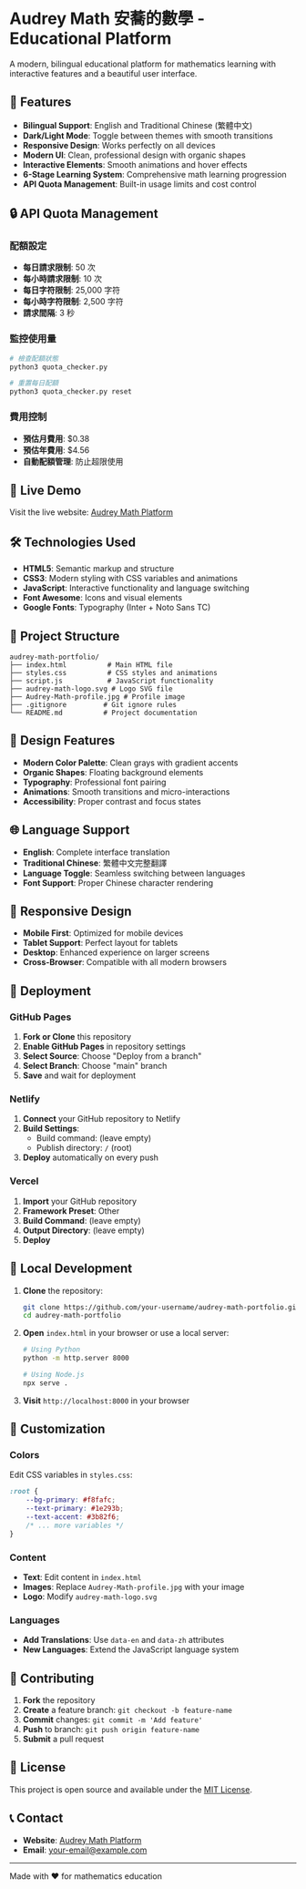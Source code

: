# Audrey Math 安蕎的數學 - Educational Platform

A modern, bilingual educational platform for mathematics learning with interactive features and a beautiful user interface.

## 🌟 Features

- **Bilingual Support**: English and Traditional Chinese (繁體中文)
- **Dark/Light Mode**: Toggle between themes with smooth transitions
- **Responsive Design**: Works perfectly on all devices
- **Modern UI**: Clean, professional design with organic shapes
- **Interactive Elements**: Smooth animations and hover effects
- **6-Stage Learning System**: Comprehensive math learning progression
- **API Quota Management**: Built-in usage limits and cost control

## 🔒 API Quota Management

### **配額設定**
- **每日請求限制**: 50 次
- **每小時請求限制**: 10 次  
- **每日字符限制**: 25,000 字符
- **每小時字符限制**: 2,500 字符
- **請求間隔**: 3 秒

### **監控使用量**
```bash
# 檢查配額狀態
python3 quota_checker.py

# 重置每日配額
python3 quota_checker.py reset
```

### **費用控制**
- **預估月費用**: $0.38
- **預估年費用**: $4.56
- **自動配額管理**: 防止超限使用

## 🚀 Live Demo

Visit the live website: [Audrey Math Platform](https://your-username.github.io/audrey-math-portfolio)

## 🛠️ Technologies Used

- **HTML5**: Semantic markup and structure
- **CSS3**: Modern styling with CSS variables and animations
- **JavaScript**: Interactive functionality and language switching
- **Font Awesome**: Icons and visual elements
- **Google Fonts**: Typography (Inter + Noto Sans TC)

## 📁 Project Structure

```
audrey-math-portfolio/
├── index.html          # Main HTML file
├── styles.css          # CSS styles and animations
├── script.js           # JavaScript functionality
├── audrey-math-logo.svg # Logo SVG file
├── Audrey-Math-profile.jpg # Profile image
├── .gitignore         # Git ignore rules
└── README.md          # Project documentation
```

## 🎨 Design Features

- **Modern Color Palette**: Clean grays with gradient accents
- **Organic Shapes**: Floating background elements
- **Typography**: Professional font pairing
- **Animations**: Smooth transitions and micro-interactions
- **Accessibility**: Proper contrast and focus states

## 🌐 Language Support

- **English**: Complete interface translation
- **Traditional Chinese**: 繁體中文完整翻譯
- **Language Toggle**: Seamless switching between languages
- **Font Support**: Proper Chinese character rendering

## 📱 Responsive Design

- **Mobile First**: Optimized for mobile devices
- **Tablet Support**: Perfect layout for tablets
- **Desktop**: Enhanced experience on larger screens
- **Cross-Browser**: Compatible with all modern browsers

## 🚀 Deployment

### GitHub Pages

1. **Fork or Clone** this repository
2. **Enable GitHub Pages** in repository settings
3. **Select Source**: Choose "Deploy from a branch"
4. **Select Branch**: Choose "main" branch
5. **Save** and wait for deployment

### Netlify

1. **Connect** your GitHub repository to Netlify
2. **Build Settings**:
   - Build command: (leave empty)
   - Publish directory: `/` (root)
3. **Deploy** automatically on every push

### Vercel

1. **Import** your GitHub repository
2. **Framework Preset**: Other
3. **Build Command**: (leave empty)
4. **Output Directory**: (leave empty)
5. **Deploy**

## 🔧 Local Development

1. **Clone** the repository:
   ```bash
   git clone https://github.com/your-username/audrey-math-portfolio.git
   cd audrey-math-portfolio
   ```

2. **Open** `index.html` in your browser or use a local server:
   ```bash
   # Using Python
   python -m http.server 8000
   
   # Using Node.js
   npx serve .
   ```

3. **Visit** `http://localhost:8000` in your browser

## 📝 Customization

### Colors
Edit CSS variables in `styles.css`:
```css
:root {
    --bg-primary: #f8fafc;
    --text-primary: #1e293b;
    --text-accent: #3b82f6;
    /* ... more variables */
}
```

### Content
- **Text**: Edit content in `index.html`
- **Images**: Replace `Audrey-Math-profile.jpg` with your image
- **Logo**: Modify `audrey-math-logo.svg`

### Languages
- **Add Translations**: Use `data-en` and `data-zh` attributes
- **New Languages**: Extend the JavaScript language system

## 🤝 Contributing

1. **Fork** the repository
2. **Create** a feature branch: `git checkout -b feature-name`
3. **Commit** changes: `git commit -m 'Add feature'`
4. **Push** to branch: `git push origin feature-name`
5. **Submit** a pull request

## 📄 License

This project is open source and available under the [MIT License](LICENSE).

## 📞 Contact

- **Website**: [Audrey Math Platform](https://your-username.github.io/audrey-math-portfolio)
- **Email**: your-email@example.com

---

Made with ❤️ for mathematics education